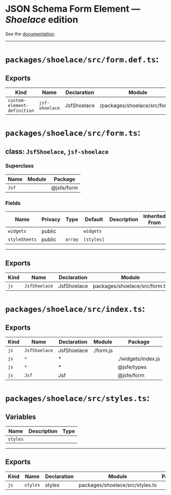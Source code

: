 # JSON Schema Form Element — ***Shoelace*** edition

See the [documentation](../../README.md). 

---

# `packages/shoelace/src/form.def.ts`:

## Exports

| Kind                        | Name           | Declaration | Module                         | Package |
| --------------------------- | -------------- | ----------- | ------------------------------ | ------- |
| `custom-element-definition` | `jsf-shoelace` | JsfShoelace | /packages/shoelace/src/form.js |         |

# `packages/shoelace/src/form.ts`:

## class: `JsfShoelace`, `jsf-shoelace`

### Superclass

| Name  | Module | Package    |
| ----- | ------ | ---------- |
| `Jsf` |        | @jsfe/form |

### Fields

| Name          | Privacy | Type    | Default    | Description | Inherited From |
| ------------- | ------- | ------- | ---------- | ----------- | -------------- |
| `widgets`     | public  |         | `widgets`  |             |                |
| `styleSheets` | public  | `array` | `[styles]` |             |                |

<hr/>

## Exports

| Kind | Name          | Declaration | Module                        | Package |
| ---- | ------------- | ----------- | ----------------------------- | ------- |
| `js` | `JsfShoelace` | JsfShoelace | packages/shoelace/src/form.ts |         |

# `packages/shoelace/src/index.ts`:

## Exports

| Kind | Name          | Declaration | Module    | Package            |
| ---- | ------------- | ----------- | --------- | ------------------ |
| `js` | `JsfShoelace` | JsfShoelace | ./form.js |                    |
| `js` | `*`           | \*          |           | ./widgets/index.js |
| `js` | `*`           | \*          |           | @jsfe/types        |
| `js` | `Jsf`         | Jsf         |           | @jsfe/form         |

# `packages/shoelace/src/styles.ts`:

## Variables

| Name     | Description | Type |
| -------- | ----------- | ---- |
| `styles` |             |      |

<hr/>

## Exports

| Kind | Name     | Declaration | Module                          | Package |
| ---- | -------- | ----------- | ------------------------------- | ------- |
| `js` | `styles` | styles      | packages/shoelace/src/styles.ts |         |

